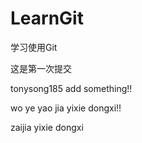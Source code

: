 # LearnGit
学习使用Git

这是第一次提交

tonysong185 add something!!


wo ye yao jia yixie dongxi!!

zaijia yixie dongxi